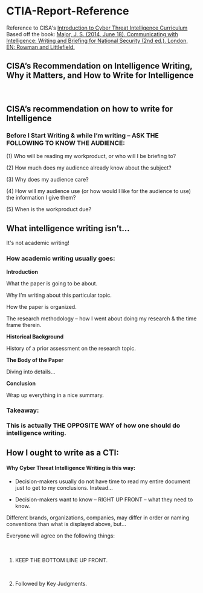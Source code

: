 # CTIA-Report-Reference

Reference to CISA's [Introduction to Cyber Threat Intelligence Curriculum](https://fedvte.usalearning.gov/publiccourses/ICI/index22.htm)<br />
Based off the book:&nbsp;[Major, J. S. (2014, June 18).  Communicating with Intelligence: Writing and Briefing for National Security (2nd ed.).  London, EN: Rowman and Littlefield.](https://www.amazon.com/Communicating-Intelligence-Briefing-Professional-Education/dp/1442226625/ref=sr_1_1?crid=2MNXGZBPNJ5MO&dib=eyJ2IjoiMSJ9.uVJAb5kkluDrs-hPs6_b126aVXY5AEpEysODRqruAH7yyHG3KfVfcOVfdOOXHuCYFVULnZi6I_r0roQ_JZiAo8pYxIN7cd0Mrb8Z6FzlKtw.udHxlqatxvrhczsh9SuGtvY5BhTjDZQ2PlzsTI-69Gw&dib_tag=se&keywords=James+S.+Major+communicating+with+intelligence&qid=1718602796&s=digital-text&sprefix=james+s.+major+communicating+with+intelligence%2Cdigital-text%2C79&sr=1-1-catcorr)

<h2>CISA’s Recommendation on Intelligence Writing, Why it Matters, and How to Write for Intelligence</h2>

<br />

<h2>CISA’s recommendation on how to write for Intelligence</h2>

<h3>Before I Start Writing & while I’m writing – ASK THE FOLLOWING TO KNOW THE AUDIENCE:</h3>

(1) Who will be reading my workproduct, or who will I be briefing to?

(2) How much does my audience already know about the subject?

(3) Why does my audience care?

(4) How will my audience use (or how would I like for the audience to use) the information I give them?

(5) When is the workproduct due?

<h2>What intelligence writing isn’t…</h2>

It's not academic writing!

<h3>How academic writing usually goes:</h3>


<b>Introduction</b>

What the paper is going to be about.

Why I’m writing about this particular topic.

How the paper is organized.

The research methodology – how I went about doing my research & the time frame therein.

<b>Historical Background</b>

History of a prior assessment on the research topic.

<b>The Body of the Paper</b>

Diving into details…

<b>Conclusion</b>

Wrap up everything in a nice summary.

<h3>Takeaway: <br />
<br />
This is actually THE OPPOSITE WAY of how one should do intelligence writing.</h3>

<h2>How I ought to write as a CTI:</h2>

<h4>Why Cyber Threat Intelligence Writing is this way:</h4>

+ Decision-makers usually do not have time to read my entire document just to get to my conclusions. Instead…<br />

+ Decision-makers want to know – RIGHT UP FRONT – what they need to know. <br />

Different brands, organizations, companies, may differ in order or naming conventions than what is displayed above, but... <br />

Everyone will agree on the following things:<br />
<br />
<br />

1. KEEP THE BOTTOM LINE UP FRONT.<br />
<br />

2. Followed by Key Judgments. <br />
<br />










